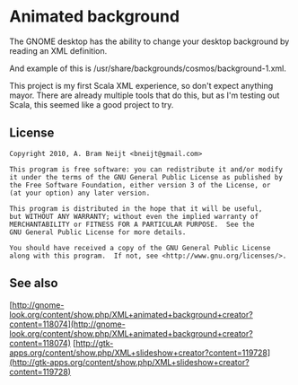 Animated background
===================

The GNOME desktop has the ability to change your desktop background by reading an XML definition.

And example of this is /usr/share/backgrounds/cosmos/background-1.xml.


This project is my first Scala XML experience, so don't expect anything mayor.
There are already multiple tools that do this, but as I'm testing out Scala, this seemed like a good project to try.

License
-------

    Copyright 2010, A. Bram Neijt <bneijt@gmail.com>

    This program is free software: you can redistribute it and/or modify
    it under the terms of the GNU General Public License as published by
    the Free Software Foundation, either version 3 of the License, or
    (at your option) any later version.

    This program is distributed in the hope that it will be useful,
    but WITHOUT ANY WARRANTY; without even the implied warranty of
    MERCHANTABILITY or FITNESS FOR A PARTICULAR PURPOSE.  See the
    GNU General Public License for more details.

    You should have received a copy of the GNU General Public License
    along with this program.  If not, see <http://www.gnu.org/licenses/>.



See also
--------
[http://gnome-look.org/content/show.php/XML+animated+background+creator?content=118074](http://gnome-look.org/content/show.php/XML+animated+background+creator?content=118074)
[http://gtk-apps.org/content/show.php/XML+slideshow+creator?content=119728](http://gtk-apps.org/content/show.php/XML+slideshow+creator?content=119728)

